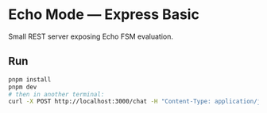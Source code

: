 # Echo Mode — Express Basic

Small REST server exposing Echo FSM evaluation.

## Run
```bash
pnpm install
pnpm dev
# then in another terminal:
curl -X POST http://localhost:3000/chat -H "Content-Type: application/json" -d '{"message":"hello echo"}'
```
